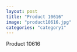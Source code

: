 ```yaml
---
layout: post
title: "Product 10616"
image: "product10616.jpg"
categories: "category1"
---
```

Product 10616
